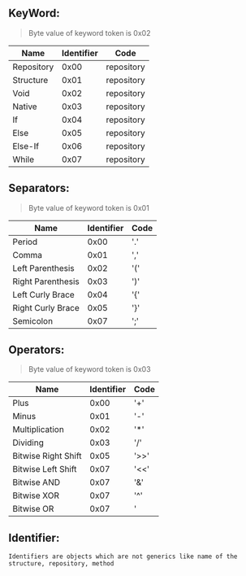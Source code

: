 ## KeyWord:
> Byte value of keyword token is 0x02

| Name | Identifier | Code |
| ---- | ---------- | ---- |
| Repository | 0x00 | repository |
| Structure | 0x01 | repository |
| Void | 0x02 | repository |
| Native | 0x03 | repository |
| If | 0x04 | repository |
| Else | 0x05 | repository |
| Else-If | 0x06 | repository |
| While | 0x07 | repository |

## Separators:
> Byte value of keyword token is 0x01

| Name | Identifier | Code |
| ---- | ---------- | ---- |
| Period | 0x00 | '.' |
| Comma | 0x01 | ',' |
| Left Parenthesis | 0x02 | '(' |
| Right Parenthesis | 0x03 | ')' |
| Left Curly Brace | 0x04 | '{' |
| Right Curly Brace | 0x05 | '}' |
| Semicolon | 0x07 | ';' |

## Operators:
> Byte value of keyword token is 0x03

| Name | Identifier | Code |
| ---- | ---------- | ---- |
| Plus | 0x00 | '+' |
| Minus | 0x01 | '-' |
| Multiplication | 0x02 | '*' |
| Dividing | 0x03 | '/' |
| Bitwise Right Shift | 0x05 | '>>' |
| Bitwise Left Shift | 0x07 | '<<' |
| Bitwise AND | 0x07 | '&' |
| Bitwise XOR | 0x07 | '^' |
| Bitwise OR | 0x07 | '|' |
    
## Identifier:
    Identifiers are objects which are not generics like name of the structure, repository, method
